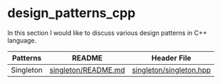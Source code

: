 # design_patterns_cpp
In this section I would like to discuss various design patterns in C++ language.

| Patterns | README | Header File 
|-------- | -------- | --------- |
| Singleton | [singleton/README.md](https://github.com/midhunlohi/design_patterns_cpp/blob/master/singleton/README.md) | [singleton/singleton.hpp](https://github.com/midhunlohi/design_patterns_cpp/blob/master/singleton/singleton.hpp) |
